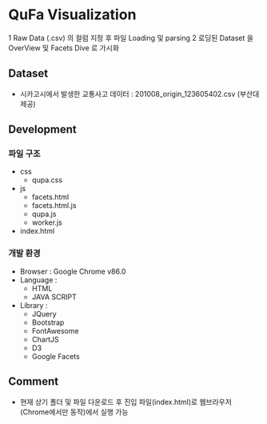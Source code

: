 # QuFa Visualization

1 Raw Data (.csv) 의 컬럼 지정 후 파일 Loading 및 parsing
2 로딩된 Dataset 을 OverView 및 Facets Dive 로 가시화

## Dataset
* 시카고시에서 발생한 교통사고 데이터 : 201008_origin_123605402.csv (부산대 제공)

## Development

### 파일 구조
* css
    - qupa.css
* js
    - facets.html
    - facets.html.js
    - qupa.js
    - worker.js
* index.html

### 개발 환경
* Browser : Google Chrome v86.0
* Language :
    - HTML
    - JAVA SCRIPT
* Library : 
    - JQuery
    - Bootstrap
    - FontAwesome
    - ChartJS
    - D3
    - Google Facets

## Comment
* 현재 상기 폴더 및 파일 다운로드 후 진입 파일(index.html)로 웹브라우저(Chrome에서만 동작)에서 실행 가능